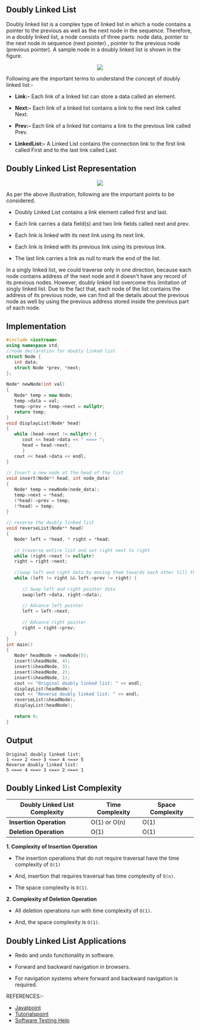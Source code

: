 ## Doubly Linked List

Doubly linked list is a complex type of linked list in which a node contains a pointer to the previous as well as the next node in the sequence. Therefore, in a doubly linked list, a node consists of three parts: node data, pointer to the next node in sequence (next pointer) , pointer to the previous node (previous pointer). A sample node in a doubly linked list is shown in the figure.

<p align = "center">
  <img src = "https://static.javatpoint.com/ds/images/doubly-linked-list.png">
</p>

Following are the important terms to understand the concept of doubly linked list:-

* **Link:-** Each link of a linked list can store a data called an element.

* **Next:-** Each link of a linked list contains a link to the next link called Next.

* **Prev:-** Each link of a linked list contains a link to the previous link called Prev.

* **LinkedList:-** A Linked List contains the connection link to the first link called First and to the last link called Last.

## Doubly Linked List Representation

<p align = "center">
  <img src = "https://www.tutorialspoint.com/data_structures_algorithms/images/doubly_linked_list.jpg">
</p>

As per the above illustration, following are the important points to be considered.

* Doubly Linked List contains a link element called first and last.

* Each link carries a data field(s) and two link fields called next and prev.

* Each link is linked with its next link using its next link.

* Each link is linked with its previous link using its previous link.

* The last link carries a link as null to mark the end of the list.


In a singly linked list, we could traverse only in one direction, because each node contains address of the next node and it doesn't have any record of its previous nodes. However, doubly linked list overcome this limitation of singly linked list. Due to the fact that, each node of the list contains the address of its previous node, we can find all the details about the previous node as well by using the previous address stored inside the previous part of each node.

## Implementation

```cpp
#include <iostream>
using namespace std;
//node declaration for doubly linked list
struct Node {
   int data;
   struct Node *prev, *next;
};
  
Node* newNode(int val)
{
   Node* temp = new Node;
   temp->data = val;
   temp->prev = temp->next = nullptr;
   return temp;
}
void displayList(Node* head)
{
   while (head->next != nullptr) {
      cout << head->data << " <==> ";
      head = head->next;
      }
   cout << head->data << endl;
}
  
// Insert a new node at the head of the list
void insert(Node** head, int node_data)
{
   Node* temp = newNode(node_data);
   temp->next = *head;
   (*head)->prev = temp;
   (*head) = temp;
}
  
// reverse the doubly linked list
void reverseList(Node** head)
{
   Node* left = *head, * right = *head;
  
   // traverse entire list and set right next to right
   while (right->next != nullptr)
   right = right->next;
  
   //swap left and right data by moving them towards each other till they meet or cross
   while (left != right && left->prev != right) {
  
      // Swap left and right pointer data
      swap(left->data, right->data);
  
      // Advance left pointer
      left = left->next;
  
      // Advance right pointer
      right = right->prev;
   }
}
int main()
{
   Node* headNode = newNode(5);
   insert(&headNode, 4);
   insert(&headNode, 3);
   insert(&headNode, 2);
   insert(&headNode, 1);
   cout << "Original doubly linked list: " << endl;
   displayList(headNode);
   cout << "Reverse doubly linked list: " << endl;
   reverseList(&headNode);
   displayList(headNode);
  
   return 0;
}
```

## Output

```
Original doubly linked list: 
1 <==> 2 <==> 3 <==> 4 <==> 5
Reverse doubly linked list: 
5 <==> 4 <==> 3 <==> 2 <==> 1
```

## Doubly Linked List Complexity

Doubly Linked List Complexity | Time Complexity | Space Complexity
----------------------------- | --------------- | ----------------
**Insertion Operation**       |   O(1) or O(n)  |      O(1)
**Deletion Operation**        |      O(1)       |      O(1)

   **1. Complexity of Insertion Operation**

   * The insertion operations that do not require traversal have the time complexity of `O(1)`

   * And, insertion that requires traversal has time complexity of `O(n)`.

   * The space complexity is `O(1)`.

   **2. Complexity of Deletion Operation**

   * All deletion operations run with time complexity of `O(1)`.

   * And, the space complexity is `O(1)`.



## Doubly Linked List Applications

* Redo and undo functionality in software.

* Forward and backward navigation in browsers.

* For navigation systems where forward and backward navigation is required.


REFERENCES:-

* [Javatpoint](https://www.javatpoint.com/doubly-linked-list)
* [Tutorialspoint](https://www.tutorialspoint.com/data_structures_algorithms/doubly_linked_list_algorithm.htm)
* [Software Testing Help](https://www.softwaretestinghelp.com/doubly-linked-list-2/)
